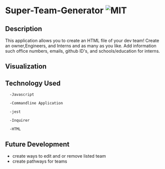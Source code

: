 # Super-Team-Generator ![MIT](https://img.shields.io/badge/license-MIT-green)

  ## Description
This application allows you to create an HTML file of your dev team! Create an owner,Engineers, and Interns and as many as you like. Add information such office numbers, emails, github ID's, and schools/education for interns.


  ## Visualization


  ## Technology Used
      -Javascript

      -Commandline Application

      -jest

      -Inquirer

      -HTML

  ## Future Development
- create ways to edit and or remove listed team
- create pathways for teams

